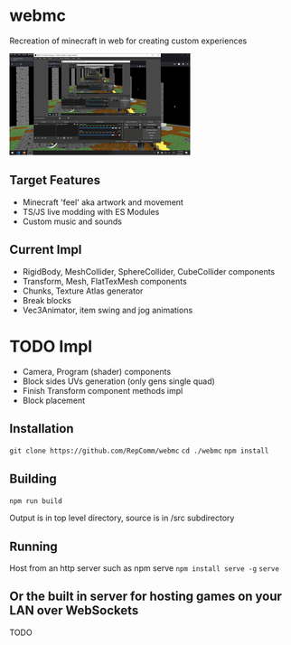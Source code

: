# webmc

Recreation of minecraft in web for creating custom experiences

![img](./example.gif)

## Target Features
- Minecraft 'feel' aka artwork and movement
- TS/JS live modding with ES Modules
- Custom music and sounds

## Current Impl
- RigidBody, MeshCollider, SphereCollider, CubeCollider components
- Transform, Mesh, FlatTexMesh components
- Chunks, Texture Atlas generator
- Break blocks
- Vec3Animator, item swing and jog animations

# TODO Impl
- Camera, Program (shader) components
- Block sides UVs generation (only gens single quad)
- Finish Transform component methods impl
- Block placement

## Installation
`git clone https://github.com/RepComm/webmc`
`cd ./webmc`
`npm install`

## Building
`npm run build`

Output is in top level directory, source is in /src subdirectory

## Running

Host from an http server such as npm serve
`npm install serve -g`
`serve`

## Or the built in server for hosting games on your LAN over WebSockets
TODO


